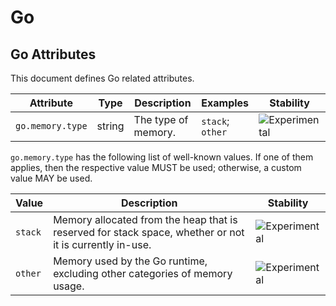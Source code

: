 <!--- Hugo front matter used to generate the website version of this page:
--->

<!-- NOTE: THIS FILE IS AUTOGENERATED. DO NOT EDIT BY HAND. -->
<!-- see templates/registry/markdown/attribute_namespace.md.j2 -->

# Go

## Go Attributes

This document defines Go related attributes.

| Attribute        | Type   | Description         | Examples         | Stability                                                        |
| ---------------- | ------ | ------------------- | ---------------- | ---------------------------------------------------------------- |
| `go.memory.type` | string | The type of memory. | `stack`; `other` | ![Experimental](https://img.shields.io/badge/-experimental-blue) |

`go.memory.type` has the following list of well-known values. If one of them applies, then the respective value MUST be used; otherwise, a custom value MAY be used.

| Value   | Description                                                                                             | Stability                                                        |
| ------- | ------------------------------------------------------------------------------------------------------- | ---------------------------------------------------------------- |
| `stack` | Memory allocated from the heap that is reserved for stack space, whether or not it is currently in-use. | ![Experimental](https://img.shields.io/badge/-experimental-blue) |
| `other` | Memory used by the Go runtime, excluding other categories of memory usage.                              | ![Experimental](https://img.shields.io/badge/-experimental-blue) |
